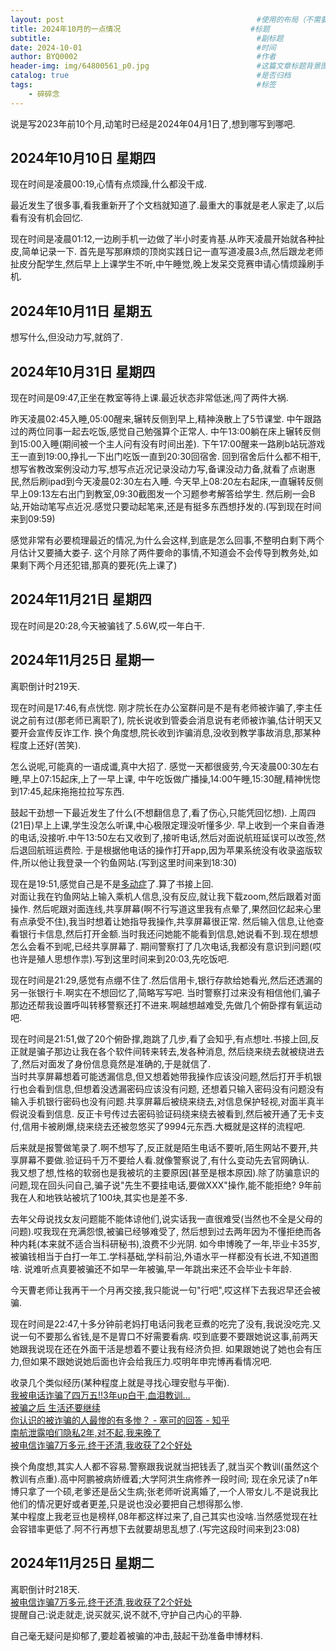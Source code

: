 ```yaml
---
layout: post                                           #使用的布局（不需要改）
title: 2024年10月的一点情况                             #标题
subtitle:                                              #副标题
date: 2024-10-01                                       #时间
author: BYQ0002                                        #作者
header-img: img/64800561_p0.jpg                        #这篇文章标题背景图片
catalog: true                                          #是否归档
tags:                                                  #标签
    - 碎碎念
---
```


说是写2023年前10个月,动笔时已经是2024年04月1日了,想到哪写到哪吧.

## 2024年10月10日 星期四

现在时间是凌晨00:19,心情有点烦躁,什么都没干成.

最近发生了很多事,看我重新开了个文档就知道了.最重大的事就是老人家走了,以后看有没有机会回忆.

现在时间是凌晨01:12,一边刷手机一边做了半小时麦肯基.从昨天凌晨开始就各种扯皮,简单记录一下.
首先是写那麻烦的顶岗实践日记一直写道凌晨3点,然后跟龙老师扯皮分配学生,然后早上上课学生不听,中午睡觉,晚上发呆交竞赛申请心情烦躁刷手机.

## 2024年10月11日 星期五

想写什么,但没动力写,就鸽了.

## 2024年10月31日 星期四

现在时间是09:47,正坐在教室等待上课.最近状态非常低迷,闯了两件大祸.

昨天凌晨02:45入睡,05:00醒来,辗转反侧到早上,精神涣散上了5节课堂.
中午跟路过的两位同事一起去吃饭,感觉自己勉强算个正常人.
中午13:00躺在床上辗转反侧到15:00入睡(期间被一个主人问有没有时间出差).
下午17:00醒来一路刷b站玩游戏王一直到19:00,挣扎一下出门吃饭一直到20:30回宿舍.
回到宿舍后什么都不相干,想写省教改案例没动力写,想写点近况记录没动力写,备课没动力备,就看了点谢惠民,然后刷ipad到今天凌晨02:30左右入睡.
今天早上08:20左右起床,一直辗转反侧早上09:13左右出门到教室,09:30截图发一个习题参考解答给学生.
然后刷一会B站,开始动笔写点近况.感觉只要动起笔来,还是有挺多东西想抒发的.(写到现在时间来到09:59)

感觉非常有必要梳理最近的情况,为什么会这样,到底是怎么回事,不整明白剩下两个月估计又要捅大娄子.
这个月除了两件要命的事情,不知道会不会传导到教务处,如果剩下两个月还犯错,那真的要死(先上课了)

## 2024年11月21日 星期四

现在时间是20:28,今天被骗钱了.5.6W,哎一年白干.

## 2024年11月25日 星期一

离职倒计时219天.

现在时间是17:46,有点恍惚.
刚才院长在办公室群问是不是有老师被诈骗了,李主任说之前有过(那老师已离职了),
院长说收到管委会消息说有老师被诈骗,估计明天又要开会宣传反诈工作.
换个角度想,院长收到诈骗消息,没收到教学事故消息,那某种程度上还好(苦笑).

怎么说呢,可能真的一语成谶,真中大招了.
感觉一天都很疲劳,今天凌晨00:30左右睡,早上07:15起床,上了一早上课,
中午吃饭做广播操,14:00午睡,15:30醒,精神恍惚到17:45,起床拖拖拉拉写东西.

鼓起干劲想一下最近发生了什么(不想翻信息了,看了伤心,只能凭回忆想).
上周四(21日)早上上课,学生没怎么听课,中心极限定理没听懂多少.
早上收到一个来自香港的电话,没接听.中午13:50左右又收到了,接听电话,然后对面说航班延误可以改签,然后退回航班运费险.
于是根据他电话的操作打开app,因为苹果系统没有收录盗版软件,所以他让我登录一个钓鱼网站.(写到这里时间来到18:30)

现在是19:51,感觉自己是不是[多动症](https://weibo.com/1847568684/P1MsxfQKg)了.算了书接上回.  
对面让我在钓鱼网站上输入乘机人信息,没有反应,就让我下载zoom,然后跟着对面操作.
然后呢跟对面连线,共享屏幕(啊不行写道这里我有点晕了,果然回忆起来心里有点承受不住),我当时想着让她指导我操作,共享屏幕很正常.
然后输入信息,让他查看银行卡信息,然后打开金额.当时我还问她能不能看到信息,她说看不到.现在想想怎么会看不到呢,已经共享屏幕了.
期间警察打了几次电话,我都没有意识到问题(哎也许是殖人思想作祟).写到这里时间来到20:03,先吃饭吧.

现在时间是21:29,感觉有点绷不住了.然后信用卡,银行存款给她看光,然后还透漏的另一张银行卡.啊实在不想回忆了,简略写写吧.
当时警察打过来没有相信他们,骗子那边还帮我设置呼叫转移警察还打不进来.啊越想越难受,先做几个俯卧撑有氧运动吧.

现在时间是21:51,做了20个俯卧撑,跑跳了几步,看了会知乎,有点想吐.书接上回,反正就是骗子那边让我在各个软件间转来转去,发各种消息,
然后绕来绕去就被绕进去了,然后对面发了身份信息竟然是准确的,于是就信了.  
当时共享屏幕想着可能透漏信息,但又想着她带我操作应该没问题,然后打开手机银行也会看到信息,但想着没透漏密码应该没有问题,
还想着只输入密码没有问题没有输入手机银行密码也没有问题.共享屏幕后被绕来绕去,对信息保护轻视,对面半真半假说没看到信息.
反正卡号传过去密码验证码绕来绕去被看到,然后被开通了无卡支付,信用卡被刷爆,绕来绕去还被忽悠买了9994元东西.大概就是这样的流程吧.

后来就是报警做笔录了.啊不想写了,反正就是陌生电话不要听,陌生网站不要开,共享屏幕不要做.验证码千万不要给人看.就像警察说了,有什么变动先去官网确认.  
我又想了想,性格的软弱也是我被坑的主要原因(甚至是根本原因).除了防骗意识的问题,现在回头问自己,骗子说"先生不要挂电话,要做XXX"操作,能不能拒绝?
9年前我在人和地铁站被坑了100块,其实也是差不多.

去年父母说找女友问题能不能体谅他们,说实话我一直很难受(当然也不全是父母的问题).哎我现在充满怨恨,被骗已经够难受了,
然后想到过去两年因为不懂拒绝而各种内耗(本来就不适合当科研秘书),浪费不少光阴.
如今申博晚了一年,毕业卡35岁,被骗钱相当于白打一年工.学科基础,学科前沿,外语水平一样都没有长进,不知道图啥.
说难听点真要被骗还不如早一年被骗,早一年跳出来还不会毕业卡年龄.

今天曹老师让我再干一个月再交接,我只能说一句"行吧",哎这样下去我迟早还会被骗.

现在时间是22:47,十多分钟前老妈打电话问我老豆煮的吃完了没有,我说没吃完.又说一句不要那么省钱,是不是胃口不好需要看病.
哎到底要不要跟她说这事,前两天她跟我说现在还在外面干活是想着不要让我有经济负担.
如果跟她说了她也会有压力,但如果不跟她说她后面也许会给我压力.哎明年申完博再看情况吧.

收录几个类似经历(某种程度上就是寻找心理安慰与平衡).  
[我被电话诈骗了四万五!!3年up白干,血泪教训...](https://www.bilibili.com/video/BV1XnyLYSEGM)  
[被骗之后 生活还要继续](https://www.bilibili.com/video/BV1WVS3YqEMr)  
[你认识的被诈骗的人最惨的有多惨？ - 塞可的回答 - 知乎](https://www.zhihu.com/question/457778003/answer/2817670017)  
[南航泄露咱们隐私2年,对不起,我来晚了](https://www.bilibili.com/video/BV1WsSLY1EgJ)  
[被电信诈骗7万多元,终于还清,我收获了2个好处](https://www.bilibili.com/video/BV1794y1t7m2)


换个角度想,其实人人都不容易.警察跟我说就当把钱丢了,就当买个教训(虽然这个教训有点重).高中阿鹏被病娇缠着;大学阿洪生病修养一段时间;
现在余兄读了n年博只拿了一个硕,老爹还是岳父生病;张老师听说离婚了,一个人带女儿.不是说我比他们的情况更好或者更差,只是说也没必要把自己想得那么惨.  
某中程度上我老豆也是榜样,08年都这样过来了,自己其实也没啥.当然感觉现在社会容错率更低了.阿不行再想下去就要胡思乱想了.(写完这段时间来到23:08)

## 2024年11月25日 星期二

离职倒计时218天.  
[被电信诈骗7万多元,终于还清,我收获了2个好处](https://www.bilibili.com/video/BV1794y1t7m2)  
提醒自己:说走就走,说买就买,说不就不,守护自己内心的平静.

自己毫无疑问是抑郁了,要趁着被骗的冲击,鼓起干劲准备申博材料.